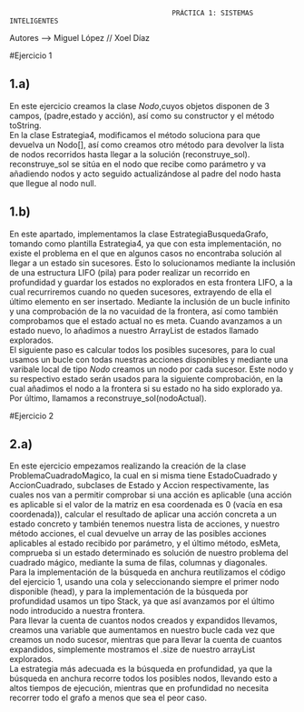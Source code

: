                                             PRÁCTICA 1: SISTEMAS INTELIGENTES
Autores --> Miguel López // Xoel Díaz

#Ejercicio 1
## 1.a)
En este ejercicio creamos la clase *Nodo*,cuyos objetos disponen de 3 campos, (padre,estado y acción), así como su constructor y 
el método toString.<br/>
 En la clase Estrategia4, modificamos el método soluciona para que devuelva un Nodo[], así como creamos otro método para devolver la lista de nodos recorridos hasta llegar a la solución (reconstruye_sol).<br/>
reconstruye_sol se sitúa en el nodo que recibe como parámetro y va añadiendo nodos y acto seguido actualizándose al padre del nodo hasta que llegue al nodo null.
## 1.b)
En este apartado, implementamos la clase EstrategiaBusquedaGrafo, tomando como plantilla Estrategia4, ya que con esta implementación, no existe el problema en el que en algunos casos no encontraba solución al llegar a un estado sin sucesores. Esto lo solucionamos mediante la inclusión de una estructura LIFO (pila)
para poder realizar un recorrido en profundidad y guardar los estados no explorados en esta frontera LIFO, a la cual recurriremos cuando no queden sucesores, extrayendo de ella el último elemento en ser insertado. Mediante la inclusión de un bucle infinito y una comprobación de la no vacuidad de la frontera, así como también comprobamos que el estado actual no es meta. Cuando avanzamos a un estado nuevo, lo añadimos a nuestro ArrayList de estados llamado explorados.<br/> El siguiente paso es calcular todos los posibles sucesores, para lo cual usamos un bucle con todas nuestras acciones disponibles y mediante una varibale local de tipo *Nodo* creamos un nodo por cada sucesor. Este nodo y su respectivo estado serán usados para la siguiente comprobación, en la cual añadimos el nodo a la frontera si su estado no ha sido explorado ya.<br/> Por último, llamamos a reconstruye_sol(nodoActual).<br/>

#Ejercicio 2
## 2.a)
En este ejercicio empezamos realizando la creación de la clase ProblemaCuadradoMagico, la cual en si misma tiene EstadoCuadrado y AccionCuadrado, subclases de Estado y Accion respectivamente, las cuales nos van a permitir comprobar si una acción es aplicable (una acción es aplicable si el valor de la matriz en esa coordenada es 0 (vacía en esa coordenada)), calcular el resultado de aplicar una acción concreta a un estado concreto y también tenemos nuestra lista de acciones, y nuestro método acciones, el cual devuelve un array de las posibles acciones aplicables al estado recibido por parámetro, y el último método, esMeta, comprueba si un estado determinado es solución de nuestro problema del cuadrado mágico, mediante la suma de filas, columnas y diagonales.<br/>
Para la implementación de la búsqueda en anchura reutilizamos el código del ejercicio 1, usando una cola y seleccionando siempre el primer nodo disponible (head), y para la implementación de la búsqueda por profundidad usamos un tipo Stack, ya que así avanzamos por el último nodo introducido a nuestra frontera.<br/>
Para llevar la cuenta de cuantos nodos creados y expandidos llevamos, creamos una variable que aumentamos en nuestro bucle cada vez que creamos un nodo sucesor, mientras que para llevar la cuenta de cuantos expandidos, simplemente mostramos el .size de nuestro arrayList explorados.<br/>
La estrategia más adecuada es la búsqueda en profundidad, ya que la búsqueda en anchura recorre todos los posibles nodos, llevando esto a altos tiempos de ejecución, mientras que en profundidad no necesita recorrer todo el grafo a menos que sea el peor caso.
    